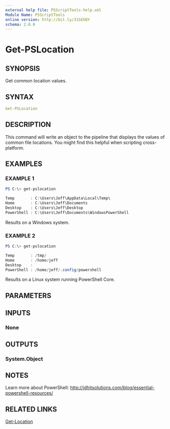 ```yaml
---
external help file: PSScriptTools-help.xml
Module Name: PSScriptTools
online version: http://bit.ly/31SEOQY
schema: 2.0.0
---
```


# Get-PSLocation

## SYNOPSIS

Get common location values.

## SYNTAX

```yaml
Get-PSLocation
```

## DESCRIPTION

This command will write an object to the pipeline that displays the values of common file locations. You might find this helpful when scripting cross-platform.

## EXAMPLES

### EXAMPLE 1

```powershell
PS C:\> get-pslocation

Temp       : C:\Users\Jeff\AppData\Local\Temp\
Home       : C:\Users\Jeff\Documents
Desktop    : C:\Users\Jeff\Desktop
PowerShell : C:\Users\Jeff\Documents\WindowsPowerShell
```

Results on a Windows system.

### EXAMPLE 2

```powershell
PS C:\> get-pslocation

Temp       : /tmp/
Home       : /home/jeff
Desktop    :
PowerShell : /home/jeff/.config/powershell
```

Results on a Linux system running PowerShell Core.

## PARAMETERS

## INPUTS

### None

## OUTPUTS

### System.Object

## NOTES

Learn more about PowerShell: http://jdhitsolutions.com/blog/essential-powershell-resources/

## RELATED LINKS

[Get-Location]()
